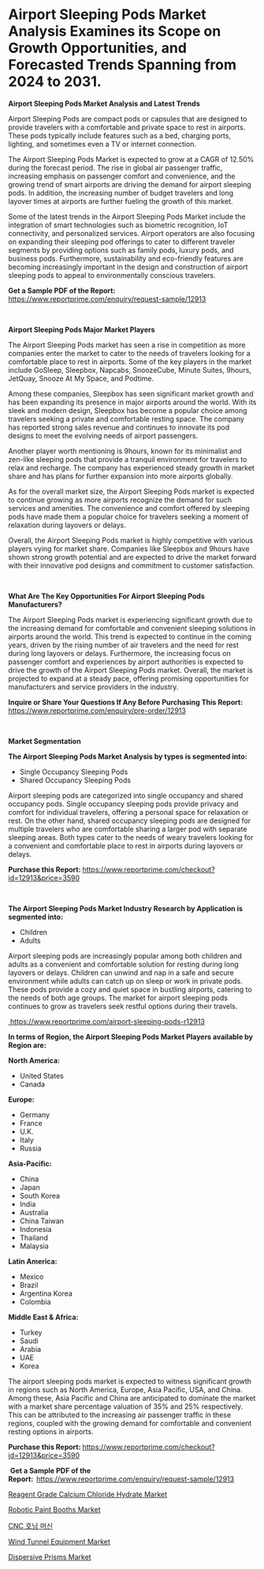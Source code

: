 <p><h1>Airport Sleeping Pods Market Analysis Examines its Scope on Growth Opportunities, and Forecasted Trends Spanning from 2024 to 2031.</h1></p><p><strong>Airport Sleeping Pods Market Analysis and Latest Trends</strong></p>
<p><p>Airport Sleeping Pods are compact pods or capsules that are designed to provide travelers with a comfortable and private space to rest in airports. These pods typically include features such as a bed, charging ports, lighting, and sometimes even a TV or internet connection.</p><p>The Airport Sleeping Pods Market is expected to grow at a CAGR of 12.50% during the forecast period. The rise in global air passenger traffic, increasing emphasis on passenger comfort and convenience, and the growing trend of smart airports are driving the demand for airport sleeping pods. In addition, the increasing number of budget travelers and long layover times at airports are further fueling the growth of this market.</p><p>Some of the latest trends in the Airport Sleeping Pods Market include the integration of smart technologies such as biometric recognition, IoT connectivity, and personalized services. Airport operators are also focusing on expanding their sleeping pod offerings to cater to different traveler segments by providing options such as family pods, luxury pods, and business pods. Furthermore, sustainability and eco-friendly features are becoming increasingly important in the design and construction of airport sleeping pods to appeal to environmentally conscious travelers.</p></p>
<p><strong>Get a Sample PDF of the Report:&nbsp;</strong> <a href="https://www.reportprime.com/enquiry/request-sample/12913">https://www.reportprime.com/enquiry/request-sample/12913</a></p>
<p>&nbsp;</p>
<p><strong>Airport Sleeping Pods Major Market Players</strong></p>
<p><p>The Airport Sleeping Pods market has seen a rise in competition as more companies enter the market to cater to the needs of travelers looking for a comfortable place to rest in airports. Some of the key players in the market include GoSleep, Sleepbox, Napcabs, SnoozeCube, Minute Suites, 9hours, JetQuay, Snooze At My Space, and Podtime. </p><p>Among these companies, Sleepbox has seen significant market growth and has been expanding its presence in major airports around the world. With its sleek and modern design, Sleepbox has become a popular choice among travelers seeking a private and comfortable resting space. The company has reported strong sales revenue and continues to innovate its pod designs to meet the evolving needs of airport passengers.</p><p>Another player worth mentioning is 9hours, known for its minimalist and zen-like sleeping pods that provide a tranquil environment for travelers to relax and recharge. The company has experienced steady growth in market share and has plans for further expansion into more airports globally.</p><p>As for the overall market size, the Airport Sleeping Pods market is expected to continue growing as more airports recognize the demand for such services and amenities. The convenience and comfort offered by sleeping pods have made them a popular choice for travelers seeking a moment of relaxation during layovers or delays.</p><p>Overall, the Airport Sleeping Pods market is highly competitive with various players vying for market share. Companies like Sleepbox and 9hours have shown strong growth potential and are expected to drive the market forward with their innovative pod designs and commitment to customer satisfaction.</p></p>
<p>&nbsp;</p>
<p><strong>What Are The Key Opportunities For Airport Sleeping Pods Manufacturers?</strong></p>
<p><p>The Airport Sleeping Pods market is experiencing significant growth due to the increasing demand for comfortable and convenient sleeping solutions in airports around the world. This trend is expected to continue in the coming years, driven by the rising number of air travelers and the need for rest during long layovers or delays. Furthermore, the increasing focus on passenger comfort and experiences by airport authorities is expected to drive the growth of the Airport Sleeping Pods market. Overall, the market is projected to expand at a steady pace, offering promising opportunities for manufacturers and service providers in the industry.</p></p>
<p><strong>Inquire or Share Your Questions If Any Before Purchasing This Report:</strong> <a href="https://www.reportprime.com/enquiry/pre-order/12913">https://www.reportprime.com/enquiry/pre-order/12913</a></p>
<p>&nbsp;</p>
<p><strong>Market Segmentation</strong></p>
<p><strong>The Airport Sleeping Pods Market Analysis by types is segmented into:</strong></p>
<p><ul><li>Single Occupancy Sleeping Pods</li><li>Shared Occupancy Sleeping Pods</li></ul></p>
<p><p>Airport sleeping pods are categorized into single occupancy and shared occupancy pods. Single occupancy sleeping pods provide privacy and comfort for individual travelers, offering a personal space for relaxation or rest. On the other hand, shared occupancy sleeping pods are designed for multiple travelers who are comfortable sharing a larger pod with separate sleeping areas. Both types cater to the needs of weary travelers looking for a convenient and comfortable place to rest in airports during layovers or delays.</p></p>
<p><strong>Purchase this Report:&nbsp;</strong><a href="https://www.reportprime.com/checkout?id=12913&price=3590">https://www.reportprime.com/checkout?id=12913&price=3590</a></p>
<p>&nbsp;</p>
<p><strong>The Airport Sleeping Pods Market Industry Research by Application is segmented into:</strong></p>
<p><ul><li>Children</li><li>Adults</li></ul></p>
<p><p>Airport sleeping pods are increasingly popular among both children and adults as a convenient and comfortable solution for resting during long layovers or delays. Children can unwind and nap in a safe and secure environment while adults can catch up on sleep or work in private pods. These pods provide a cozy and quiet space in bustling airports, catering to the needs of both age groups. The market for airport sleeping pods continues to grow as travelers seek restful options during their travels.</p></p>
<p><a href="https://www.reportprime.com/airport-sleeping-pods-r12913">&nbsp;https://www.reportprime.com/airport-sleeping-pods-r12913</a></p>
<p><strong>In terms of Region, the Airport Sleeping Pods Market Players available by Region are:</strong></p>
<p>
    <p> <strong> North America: </strong>
        <ul>
            <li>United States</li>
            <li>Canada</li>
        </ul>
        </p> 
    <p> <strong> Europe: </strong>
        <ul>
            <li>Germany</li>
            <li>France</li>
            <li>U.K.</li>
            <li>Italy</li>
            <li>Russia</li>
        </ul>
        </p> 
    <p> <strong> Asia-Pacific: </strong>
        <ul>
            <li>China</li>
            <li>Japan</li>
            <li>South Korea</li>
            <li>India</li>
            <li>Australia</li>
            <li>China Taiwan</li>
            <li>Indonesia</li>
            <li>Thailand</li>
            <li>Malaysia</li>
        </ul>
        </p> 
    <p> <strong> Latin America: </strong>
        <ul>
            <li>Mexico</li>
            <li>Brazil</li>
            <li>Argentina Korea</li>
            <li>Colombia</li>
        </ul>
        </p> 
    <p> <strong> Middle East & Africa: </strong>
        <ul>
            <li>Turkey</li>
            <li>Saudi</li>
            <li>Arabia</li>
            <li>UAE</li>
            <li>Korea</li>
        </ul>
    </p>
    </p>
<p><p>The airport sleeping pods market is expected to witness significant growth in regions such as North America, Europe, Asia Pacific, USA, and China. Among these, Asia Pacific and China are anticipated to dominate the market with a market share percentage valuation of 35% and 25% respectively. This can be attributed to the increasing air passenger traffic in these regions, coupled with the growing demand for comfortable and convenient resting options in airports.</p></p>
<p><strong>Purchase this Report: </strong><a href="https://www.reportprime.com/checkout?id=12913&price=3590">https://www.reportprime.com/checkout?id=12913&price=3590</a></p>
<p>&nbsp;<strong>Get a Sample PDF of the Report:&nbsp;&nbsp;</strong><a href="https://www.reportprime.com/enquiry/request-sample/12913">https://www.reportprime.com/enquiry/request-sample/12913</a></p>
<p><strong></strong></p>
<p><p><a href="https://medium.com/@colin.dunca43545/booming-reagent-grade-calcium-chloride-hydrate-market-sector-market-analysis-and-growth-cb34d1dcb3cd">Reagent Grade Calcium Chloride Hydrate Market</a></p><p><a href="https://github.com/Krish2023na/Market-Research-Report-List-6/blob/main/robotic-paint-booths-market.md">Robotic Paint Booths Market</a></p><p><a href="https://medium.com/@nargishussain12/%EC%A7%80%EC%97%AD-%EC%9C%A0%ED%98%95-%EC%88%98%EC%A7%81-%ED%98%BC%ED%95%A9%EA%B8%B0-%EC%88%98%ED%8F%89-%ED%98%BC%ED%95%A9%EA%B8%B0-%EB%B0%8F-%EC%A0%81%EC%9A%A9-%EB%B6%84%EC%95%BC-%EC%9E%90%EB%8F%99%EC%B0%A8-%EC%82%B0%EC%97%85-%ED%8A%B8%EB%9E%99%ED%84%B0-%EC%82%B0%EC%97%85-%EB%B2%A0%EC%96%B4%EB%A7%81-%EA%B8%B0%ED%83%80-%EB%B3%84-%EA%B8%80%EB%A1%9C%EB%B2%8C-cnc-%ED%98%BC%ED%95%A9%EA%B8%B0-%EC%8B%9C%EC%9E%A5-%EB%8F%99%ED%96%A5-%EB%B0%8F-%EC%84%B1%EC%9E%A5-%EA%B8%B0%ED%9A%8C%EB%A5%BC-%ED%8F%89%EA%B0%80%ED%95%A9%EB%8B%88%EB%8B%A4-ec89245dcad6">CNC 호닝 머신</a></p><p><a href="https://www.linkedin.com/pulse/wind-tunnel-equipment-market-forecasts-trends-impact-analysis-ommve?trackingId=pH3T3E4nIGLCgUGAzCnYKQ%3D%3D">Wind Tunnel Equipment Market</a></p><p><a href="https://www.linkedin.com/pulse/dispersive-prisms-market-forecast-global-trends-analysis-gs2xe?trackingId=usYwQODpR4CiJFBHs1X3qg%3D%3D">Dispersive Prisms Market</a></p></p>